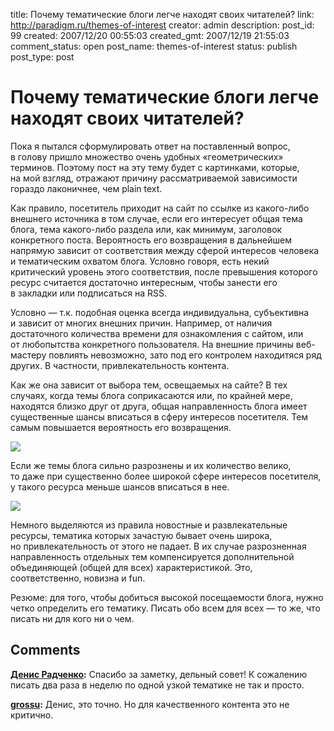 title: Почему тематические блоги легче находят своих читателей?
link: http://paradigm.ru/themes-of-interest
creator: admin
description:
post_id: 99
created: 2007/12/20 00:55:03
created_gmt: 2007/12/19 21:55:03
comment_status: open
post_name: themes-of-interest
status: publish
post_type: post

# Почему тематические блоги легче находят своих читателей?

Пока я пытался сформулировать ответ на поставленный вопрос, в голову пришло множество очень удобных «геометрических» терминов. Поэтому пост на эту тему будет с картинками, которые, на мой взгляд, отражают причину рассматриваемой зависимости гораздо лаконичнее, чем plain text.

Как правило, посетитель приходит на сайт по ссылке из какого-либо внешнего источника в том случае, если его интересует общая тема блога, тема какого-либо раздела или, как минимум, заголовок конкретного поста. Вероятность его возвращения в дальнейшем напрямую зависит от соответствия между сферой интересов человека и тематическим охватом блога. Условно говоря, есть некий критический уровень этого соответствия, после превышения которого ресурс считается достаточно интересным, чтобы занести его в закладки или подписаться на RSS.

Условно — т.к. подобная оценка всегда индивидуальна, субъективна и зависит от многих внешних причин. Например, от наличия достаточного количества времени для ознакомления с сайтом, или от любопытства конкретного пользователя. На внешние причины веб-мастеру повлиять невозможно, зато под его контролем находитяся ряд других. В частности, привлекательность контента.

Как же она зависит от выбора тем, освещаемых на сайте?  В тех случаях, когда темы блога соприкасаются или, по крайней мере, находятся близко друг от друга, общая направленность блога имеет существенные шансы вписаться в сферу интересов посетителя. Тем самым повышается вероятность его возвращения.

![](/media/1.png)

Если же темы блога сильно разрознены и их количество велико, то даже при существенно более широкой сфере интересов посетителя, у такого ресурса меньше шансов вписаться в нее.

![](/media/2.png)

Немного выделяются из правила новостные и развлекательные ресурсы, тематика которых зачастую бывает очень широка, но привлекательность от этого не падает. В их случае разрозненная направленность отдельных тем компенсируется дополнительной объединяющей (общей для всех) характеристикой. Это, соответственно, новизна и fun.

Резюме: для того, чтобы добиться высокой посещаемости блога, нужно четко определить его тематику. Писать обо всем для всех — то же, что писать ни для кого ни о чем.

## Comments

**[Денис Радченко](#103 "2007/12/20 17:48:49"):** Спасибо за заметку, дельный совет! К сожалению писать два раза в неделю по одной узкой тематике не так и просто.

**[grossu](#106 "2007/12/22 02:04:23"):** Денис, это точно. Но для качественного контента это не критично.

